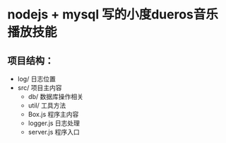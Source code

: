 # nodejs + mysql 写的小度dueros音乐播放技能
## 项目结构：
   - log/ 日志位置
   - src/ 项目主内容
       - db/ 数据库操作相关
       - util/ 工具方法
       - Box.js 程序主内容
       - logger.js 日志处理
       - server.js 程序入口
